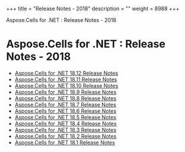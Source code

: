 +++
title = "Release Notes - 2018" 
description = "" 
weight = 8988 
+++

Aspose.Cells for .NET : Release Notes - 2018  

# Aspose.Cells for .NET : Release Notes - 2018


*   [Aspose.Cells for .NET 18.12 Release Notes](https://docs2.aspose.com/cells/net/releasenotes/releasenotes-2018/aspose.cells+for+.net+18.12+release+notes)
*   [Aspose.Cells for .NET 18.11 Release Notes](https://docs2.aspose.com/cells/net/releasenotes/releasenotes-2018/aspose.cells+for+.net+18.11+release+notes)
*   [Aspose.Cells for .NET 18.10 Release Notes](https://docs2.aspose.com/cells/net/releasenotes/releasenotes-2018/aspose.cells+for+.net+18.10+release+notes)
*   [Aspose.Cells for .NET 18.9 Release Notes](https://docs2.aspose.com/cells/net/releasenotes/releasenotes-2018/aspose.cells+for+.net+18.9+release+notes)
*   [Aspose.Cells for .NET 18.8 Release Notes](https://docs2.aspose.com/cells/net/releasenotes/releasenotes-2018/aspose.cells+for+.net+18.8+release+notes)
*   [Aspose.Cells for .NET 18.7 Release Notes](https://docs2.aspose.com/cells/net/releasenotes/releasenotes-2018/aspose.cells+for+.net+18.7+release+notes)
*   [Aspose.Cells for .NET 18.6 Release Notes](https://docs2.aspose.com/cells/net/releasenotes/releasenotes-2018/aspose.cells+for+.net+18.6+release+notes)
*   [Aspose.Cells for .NET 18.5 Release Notes](https://docs2.aspose.com/cells/net/releasenotes/releasenotes-2018/aspose.cells+for+.net+18.5+release+notes)
*   [Aspose.Cells for .NET 18.4 Release Notes](https://docs2.aspose.com/cells/net/releasenotes/releasenotes-2018/aspose.cells+for+.net+18.4+release+notes)
*   [Aspose.Cells for .NET 18.3 Release Notes](https://docs2.aspose.com/cells/net/releasenotes/releasenotes-2018/aspose.cells+for+.net+18.3+release+notes)
*   [Aspose.Cells for .NET 18.2 Release Notes](https://docs2.aspose.com/cells/net/releasenotes/releasenotes-2018/aspose.cells+for+.net+18.2+release+notes)
*   [Aspose.Cells for .NET 18.1 Release Notes](https://docs2.aspose.com/cells/net/releasenotes/releasenotes-2018/aspose.cells+for+.net+18.1+release+notes)

